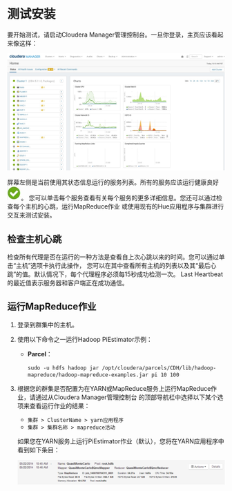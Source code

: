 测试安装
================================================================================
要开始测试，请启动Cloudera Manager管理控制台。一旦你登录，主页应该看起来像这样：

![cloudera Manager管理控制台](img/1.jpeg)

屏幕左侧是当前使用其状态信息运行的服务列表。所有的服务应该运行健康良好 ![健康良好](img/2.jpeg)。
您可以单击每个服务查看有关每个服务的更多详细信息。您还可以通过检查每个主机的心跳，运行MapReduce作业
或使用现有的Hue应用程序与集群进行交互来测试安装。

## 检查主机心跳
检查所有代理是否在运行的一种方法是查看自上次心跳以来的时间。您可以通过单击“主机”选项卡执行此操作，
您可以在其中查看所有主机的列表以及其“最后心跳”的值。默认情况下，每个代理程序必须每15秒成功检测一次。
Last Heartbeat的最近值表示服务器和客户端正在成功通信。

## 运行MapReduce作业
1. 登录到群集中的主机。
2. 使用以下命令之一运行Hadoop PiEstimator示例：
    + **Parcel**：
        ```shell
        sudo -u hdfs hadoop jar /opt/cloudera/parcels/CDH/lib/hadoop-mapreduce/hadoop-mapreduce-examples.jar pi 10 100
        ```
3. 根据您的群集是否配置为在YARN或MapReduce服务上运行MapReduce作业，请通过从Cloudera Manager管理控制台
的顶部导航栏中选择以下某个选项来查看运行作业的结果：
    + `集群 > ClusterName > yarn应用程序`
    + `集群 > 集群名称 > mapreduce活动`

   如果您在YARN服务上运行PiEstimator作业（默认），您将在YARN应用程序中看到如下条目：

   ![yarn应用程序](img/3.png)

   
